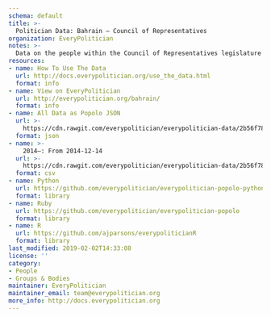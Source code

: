 ```yaml
---
schema: default
title: >-
  Politician Data: Bahrain — Council of Representatives
organization: EveryPolitician
notes: >-
  Data on the people within the Council of Representatives legislature of Bahrain.
resources:
- name: How To Use The Data
  url: http://docs.everypolitician.org/use_the_data.html
  format: info
- name: View on EveryPolitician
  url: http://everypolitician.org/bahrain/
  format: info
- name: All Data as Popolo JSON
  url: >-
    https://cdn.rawgit.com/everypolitician/everypolitician-data/2b56f78c19acc374b9c30f16d6e86f3450698d39/data/Bahrain/Council_of_Representatives/ep-popolo-v1.0.json
  format: json
- name: >-
    2014–: From 2014-12-14
  url: >-
    https://cdn.rawgit.com/everypolitician/everypolitician-data/2b56f78c19acc374b9c30f16d6e86f3450698d39/data/Bahrain/Council_of_Representatives/term-2014.csv
  format: csv
- name: Python
  url: https://github.com/everypolitician/everypolitician-popolo-python
  format: library
- name: Ruby
  url: https://github.com/everypolitician/everypolitician-popolo
  format: library
- name: R
  url: https://github.com/ajparsons/everypoliticianR
  format: library
last_modified: 2019-02-02T14:33:08
license: ''
category:
- People
- Groups & Bodies
maintainer: EveryPolitician
maintainer_email: team@everypolitician.org
more_info: http://docs.everypolitician.org
---
```

